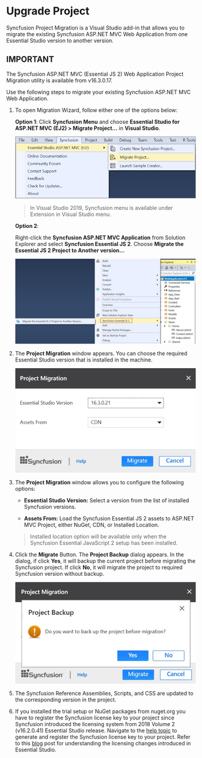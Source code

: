 # Upgrade Project

Syncfusion Project Migration is a Visual Studio add-in that allows you to migrate the existing Syncfusion ASP.NET MVC Web Application from one Essential Studio version to another version.

## IMPORTANT

The Syncfusion ASP.NET MVC (Essential JS 2) Web Application Project Migration utility is available from v16.3.0.17.

Use the following steps to migrate your existing Syncfusion ASP.NET MVC Web Application.

1. To open Migration Wizard, follow either one of the options below:

    **Option 1**: Click **Syncfusion Menu** and choose **Essential Studio for ASP.NET MVC (EJ2) > Migrate Project…** in **Visual Studio**.

    ![migrate project](../images/migrate-project.png)

    > In Visual Studio 2019, Syncfusion menu is available under Extension in Visual Studio menu.

    **Option 2**:

    Right-click the **Syncfusion ASP.NET MVC Application** from Solution Explorer and select **Syncfusion Essential JS 2**. Choose **Migrate the Essential JS 2 Project to Another version…**

    ![migrate the essential js2](../images/migrate-essentialJs2.png)

2. The **Project Migration** window appears. You can choose the required Essential Studio version that is installed in the machine.

    ![project migration](../images/project-migration.png)

3. The **Project Migration** window allows you to configure the following options:

    * **Essential Studio Version:** Select a version from the list of installed Syncfusion versions.

    * **Assets From:** Load the Syncfusion Essential JS 2 assets to ASP.NET MVC Project, either NuGet, CDN, or Installed Location.

    > Installed location option will be available only when the Syncfusion Essential JavaScript 2 setup has been installed.

4. Click the **Migrate** Button. The **Project Backup** dialog appears. In the dialog, if click **Yes**, it will backup the current project before migrating the Syncfusion project. If click **No**, it will migrate the project to required Syncfusion version without backup.

    ![project migration backup](../images/migrate-project-backup.png)

5. The Syncfusion Reference Assemblies, Scripts, and CSS are updated to the corresponding version in the project.

6. If you installed the trial setup or NuGet packages from nuget.org you have to register the Syncfusion license key to your project since Syncfusion introduced the licensing system from 2018 Volume 2 (v16.2.0.41) Essential Studio release. Navigate to the [help topic](https://help.syncfusion.com/common/essential-studio/licensing/license-key#how-to-generate-syncfusion-license-key) to generate and register the Syncfusion license key to your project. Refer to this [blog](https://blog.syncfusion.com/post/Whats-New-in-2018-Volume-2-Licensing-Changes-in-the-1620x-Version-of-Essential-Studio.aspx?_ga=2.11237684.1233358434.1587355730-230058891.1567654773) post for understanding the licensing changes introduced in Essential Studio.